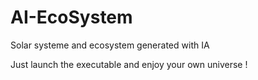 # AI-EcoSystem
Solar systeme and ecosystem generated with IA

Just launch the executable and enjoy your own universe ! 
